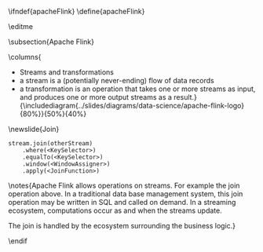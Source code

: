 \ifndef{apacheFlink}
\define{apacheFlink}

\editme

\subsection{Apache Flink}

\columns{
* Streams and transformations
* a stream is a (potentially never-ending) flow of data records
* a transformation is an operation that takes one or more streams as input, and produces one or more output streams as a result.}{\includediagram{../slides/diagrams/data-science/apache-flink-logo}{80%}}{50%}{40%}

\newslide{Join}

```
stream.join(otherStream)
    .where(<KeySelector>)
    .equalTo(<KeySelector>)
    .window(<WindowAssigner>)
    .apply(<JoinFunction>)
```

\notes{Apache Flink allows operations on streams. For example the join operation above. In a traditional data base management system, this join operation may be written in SQL and called on demand. In a streaming ecosystem, computations occur as and when the streams update. 

The join is handled by the ecosystem surrounding the business logic.}

\endif
